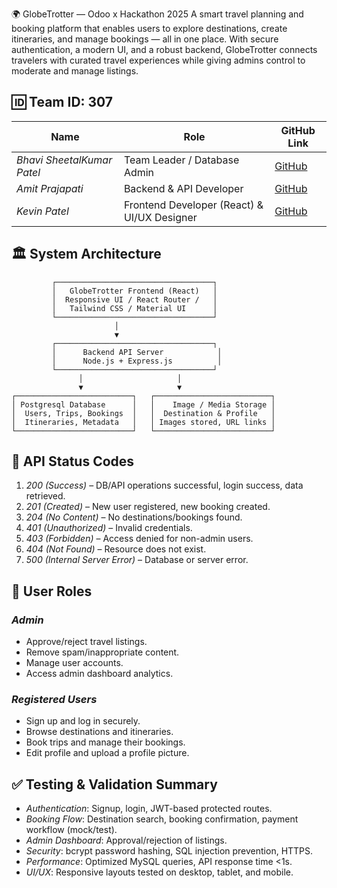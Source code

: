 🌍 GlobeTrotter — Odoo x Hackathon 2025
A smart travel planning and booking platform that enables users to explore destinations, create itineraries, and manage bookings — all in one place. With secure authentication, a modern UI, and a robust backend, GlobeTrotter connects travelers with curated travel experiences while giving admins control to moderate and manage listings.


## 🆔 Team ID: 307

| Name                         | Role                                        | GitHub Link                                                          |
| ---------------------------- | ------------------------------------------- | -------------------------------------------------------------------- |
| *Bhavi SheetalKumar Patel* | Team Leader / Database Admin                | [GitHub](https://github.com/bhavipate/Team-307-GlobeTrotter)         |
| *Amit Prajapati*           | Backend & API Developer                     | [GitHub](https://github.com/amitprajapati0702/Team-307-GlobeTrotter) |
| *Kevin Patel*              | Frontend Developer (React) & UI/UX Designer | [GitHub](https://github.com/kevinpatel-2205/Team-307-GlobeTrotter)   |


## 🏛 System Architecture


             ┌───────────────────────────────────┐
             │   GlobeTrotter Frontend (React)   │
             │  Responsive UI / React Router /   │
             │   Tailwind CSS / Material UI      │
             └───────────────────────────────────┘
                           │
                           ▼
             ┌───────────────────────────────────┐
             │      Backend API Server            │
             │      Node.js + Express.js          │
             └───────────────────────────────────┘
                   │                     │
                   ▼                     ▼
    ┌──────────────────────────┐   ┌──────────────────────────┐
    │ Postgresql Database      │   │    Image / Media Storage │
    │  Users, Trips, Bookings  │   │  Destination & Profile   │
    │  Itineraries, Metadata   │   │ Images stored, URL links │
    └──────────────────────────┘   └──────────────────────────┘




## 📡 API Status Codes

1. *200 (Success)* – DB/API operations successful, login success, data retrieved.
2. *201 (Created)* – New user registered, new booking created.
3. *204 (No Content)* – No destinations/bookings found.
4. *401 (Unauthorized)* – Invalid credentials.
5. *403 (Forbidden)* – Access denied for non-admin users.
6. *404 (Not Found)* – Resource does not exist.
7. *500 (Internal Server Error)* – Database or server error.


## 👥 User Roles

### *Admin*

* Approve/reject travel listings.
* Remove spam/inappropriate content.
* Manage user accounts.
* Access admin dashboard analytics.

### *Registered Users*

* Sign up and log in securely.
* Browse destinations and itineraries.
* Book trips and manage their bookings.
* Edit profile and upload a profile picture.


## ✅ Testing & Validation Summary

* *Authentication*: Signup, login, JWT-based protected routes.
* *Booking Flow*: Destination search, booking confirmation, payment workflow (mock/test).
* *Admin Dashboard*: Approval/rejection of listings.
* *Security*: bcrypt password hashing, SQL injection prevention, HTTPS.
* *Performance*: Optimized MySQL queries, API response time <1s.
* *UI/UX*: Responsive layouts tested on desktop, tablet, and mobile.
